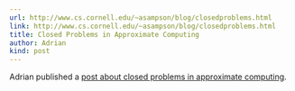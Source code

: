 ```yaml
---
url: http://www.cs.cornell.edu/~asampson/blog/closedproblems.html
link: http://www.cs.cornell.edu/~asampson/blog/closedproblems.html
title: Closed Problems in Approximate Computing
author: Adrian
kind: post
---
```

Adrian published a [post about closed problems in approximate computing](http://www.cs.cornell.edu/~asampson/blog/closedproblems.html).
